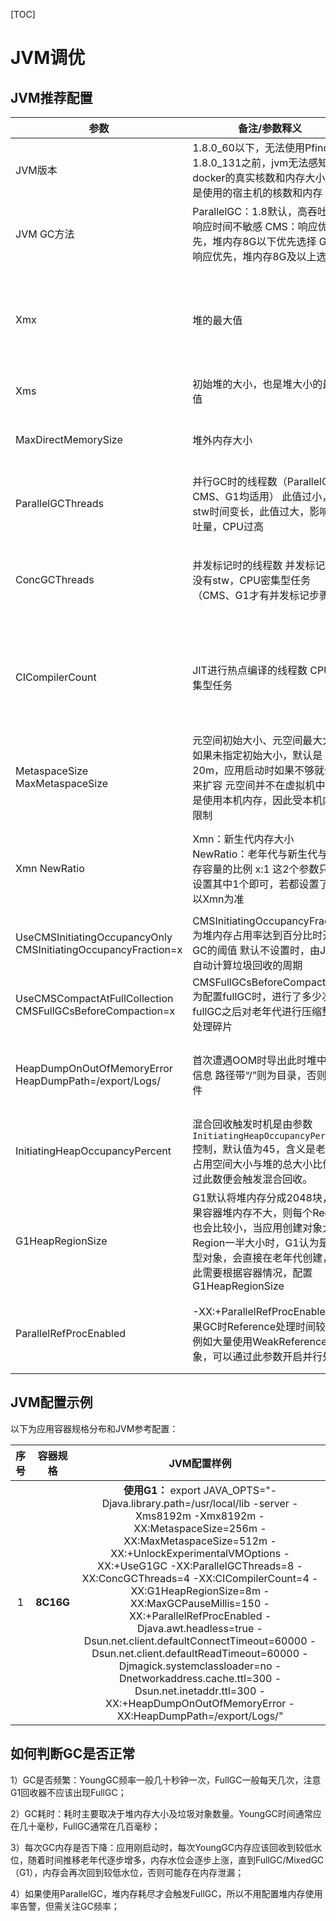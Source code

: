 [TOC]

# JVM调优

## JVM推荐配置



| 参数                                                         | 备注/参数释义                                                | 规范                                                         |
| ------------------------------------------------------------ | ------------------------------------------------------------ | ------------------------------------------------------------ |
| JVM版本                                                      | 1.8.0_60以下，无法使用Pfinder  1.8.0_131之前，jvm无法感知docker的真实核数和内存大小，而是使用的宿主机的核数和内存 | 必须1.8.0_60以上  推荐1.8.0_191以上                          |
| JVM GC方法                                                   | ParallelGC：1.8默认，高吞吐量，响应时间不敏感  CMS：响应优先，堆内存8G以下优先选择 G1：响应优先，堆内存8G及以上选择 | C端应用：8G及以上选择G1，8G以下选择CMS  B端应用：推荐使用ParallelGC |
| Xmx                                                          | 堆的最大值                                                   | 必须配置  小于8G的，不超过50% 8G的，最多可以设置6G 12G的，最多设置为8G 16G的，最多设置为12G 32G的，最多设置为24G |
| Xms                                                          | 初始堆的大小，也是堆大小的最小值                             | 必须配置 与Xmx一致                                           |
| MaxDirectMemorySize                                          | 堆外内存大小                                                 | 一般无需配置  使用了OHC等堆外缓存的需要配置，配置时需与架构师评审并压测 |
| ParallelGCThreads                                            | 并行GC时的线程数（ParallelGC、CMS、G1均适用）  此值过小，则stw时间变长，此值过大，影响吞吐量，CPU过高 | 必须配置 =容器核数                                           |
| ConcGCThreads                                                | 并发标记时的线程数  并发标记时并没有stw，CPU密集型任务（CMS、G1才有并发标记步骤） | 限CMS、G1必须配置  ParallelGCThreads的20%~50% 一般为ParallelGCThreads/4或ParallelGCThreads/2 |
| CICompilerCount                                              | JIT进行热点编译的线程数 CPU密集型任务                        | 必须配置(值要大于2)  推荐值如下： 1C容器 : 2 <br />2C容器：2 <br />4C容器 : 2~4 <br />8C容器：2~4 <br />16C容器 : 4~12 |
| MetaspaceSize MaxMetaspaceSize                               | 元空间初始大小、元空间最大大小  如果未指定初始大小，默认是20m，应用启动时如果不够就会gc来扩容 元空间并不在虚拟机中，而是使用本机内存，因此受本机内存限制 | jdk1.8适用，必须配置  需要大于256M                           |
| Xmn NewRatio                                                 | Xmn：新生代内存大小  NewRatio：老年代与新生代与内存容量的比例 x:1 这2个参数只需设置其中1个即可，若都设置了，以Xmn为准 | CMS必须设置，只需配置其中1个参数；G1不要设置<br />Xmn=堆内存Xmx的 1/3 <br />NewRatio=2 |
| UseCMSInitiatingOccupancyOnly  CMSInitiatingOccupancyFraction=x | CMSInitiatingOccupancyFraction为堆内存占用率达到百分比时开始GC的阈值  默认不设置时，由JVM自动计算垃圾回收的周期 | CMS必须设置  <br />推荐值70~80                               |
| UseCMSCompactAtFullCollection  CMSFullGCsBeforeCompaction=x  | CMSFullGCsBeforeCompaction为配置fullGC时，进行了多少次fullGC之后对老年代进行压缩整理处理碎片 | CMS专用，不强制 推荐值1                                      |
| HeapDumpOnOutOfMemoryError  HeapDumpPath=/export/Logs/       | 首次遭遇OOM时导出此时堆中相关信息  路径带“/”则为目录，否则为文件 | 必须配置  文件目录需要为已存在的目录，若配置为具体文件，其所属目录也需要为已存在的目录 |
| InitiatingHeapOccupancyPercent                               | 混合回收触发时机是由参数`InitiatingHeapOccupancyPercent`控制，默认值为45，含义是老年代占用空间大小与堆的总大小比值超过此数便会触发混合回收。 | 默认值为45，G1使用                                           |
| G1HeapRegionSize                                             | G1默认将堆内存分成2048块，如果容器堆内存不大，则每个Region也会比较小，当应用创建对象大于Region一半大小时，G1认为是巨型对象，会直接在老年代创建，因此需要根据容器情况，配置G1HeapRegionSize | 设置为8m，G1使用                                             |
| ParallelRefProcEnabled                                       | -XX:+ParallelRefProcEnabled  如果GC时Reference处理时间较长，例如大量使用WeakReference对象，可以通过此参数开启并行处理 | 例如大量使用WeakReference对象，可以通过此参数开启并行处理，CMS以及G1都适用 |



## JVM配置示例

以下为应用容器规格分布和JVM参考配置：

| 序号 | 容器规格  |                         JVM配置样例                          |
| :--: | :-------: | :----------------------------------------------------------: |
|  1   | **8C16G** | **使用G1：** export JAVA_OPTS="-Djava.library.path=/usr/local/lib -server -Xms8192m -Xmx8192m -XX:MetaspaceSize=256m -XX:MaxMetaspaceSize=512m -XX:+UnlockExperimentalVMOptions -XX:+UseG1GC -XX:ParallelGCThreads=8 -XX:ConcGCThreads=4 -XX:CICompilerCount=4 -XX:G1HeapRegionSize=8m -XX:MaxGCPauseMillis=150  -XX:+ParallelRefProcEnabled -Djava.awt.headless=true -Dsun.net.client.defaultConnectTimeout=60000 -Dsun.net.client.defaultReadTimeout=60000 -Djmagick.systemclassloader=no -Dnetworkaddress.cache.ttl=300 -Dsun.net.inetaddr.ttl=300 -XX:+HeapDumpOnOutOfMemoryError -XX:HeapDumpPath=/export/Logs/" |

## 如何判断GC是否正常

1）GC是否频繁：YoungGC频率一般几十秒钟一次，FullGC一般每天几次，注意G1回收器不应该出现FullGC；

2）GC耗时：耗时主要取决于堆内存大小及垃圾对象数量。YoungGC时间通常应在几十毫秒，FullGC通常在几百毫秒；

3）每次GC内存是否下降：应用刚启动时，每次YoungGC内存应该回收到较低水位，随着时间推移老年代逐步增多，内存水位会逐步上涨，直到FullGC/MixedGC（G1），内存会再次回到较低水位，否则可能存在内存泄漏；

4）如果使用ParallelGC，堆内存耗尽才会触发FullGC，所以不用配置堆内存使用率告警，但需关注GC频率；

